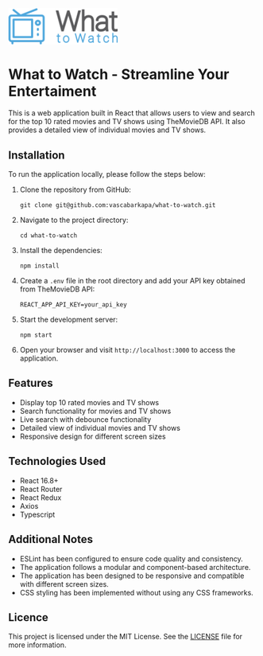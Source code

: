 <img src="src/assets/logo/w2w-logo.png" alt="W2W Logo" width="220">


# What to Watch - Streamline Your Entertaiment

This is a web application built in React that allows users to view and search for the top 10 rated movies and TV shows using TheMovieDB API. It also provides a detailed view of individual movies and TV shows.

## Installation

To run the application locally, please follow the steps below:

1. Clone the repository from GitHub:

   ```
   git clone git@github.com:vascabarkapa/what-to-watch.git
   ```

2. Navigate to the project directory:

   ```
   cd what-to-watch
   ```

3. Install the dependencies:

   ```
   npm install
   ```

4. Create a `.env` file in the root directory and add your API key obtained from TheMovieDB API:

   ```
   REACT_APP_API_KEY=your_api_key
   ```

5. Start the development server:

   ```
   npm start
   ```

6. Open your browser and visit `http://localhost:3000` to access the application.

## Features

- Display top 10 rated movies and TV shows
- Search functionality for movies and TV shows
- Live search with debounce functionality
- Detailed view of individual movies and TV shows
- Responsive design for different screen sizes

## Technologies Used

- React 16.8+
- React Router
- React Redux
- Axios
- Typescript

## Additional Notes

- ESLint has been configured to ensure code quality and consistency.
- The application follows a modular and component-based architecture.
- The application has been designed to be responsive and compatible with different screen sizes.
- CSS styling has been implemented without using any CSS frameworks.

## Licence

This project is licensed under the MIT License. See the [LICENSE](LICENSE) file for more information.